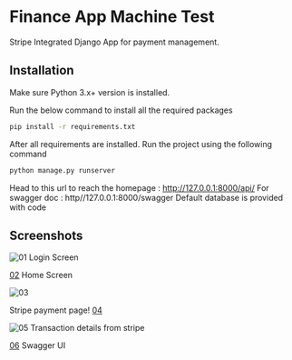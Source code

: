 # Finance App Machine Test

Stripe Integrated Django App for payment management.

## Installation
Make sure Python 3.x+ version is installed.

Run the below command to install all the required packages
```sh
pip install -r requirements.txt
```
After all requirements are installed.
Run the project using the following command

```sh
python manage.py runserver
```
Head to this url to reach the homepage : http://127.0.0.1:8000/api/
For swagger doc : http//127.0.0.1:8000/swagger
Default database is provided with code


## Screenshots

![01](https://user-images.githubusercontent.com/85641347/126066755-6aec97c7-d360-4b92-bea2-57f6d2194d13.PNG)
Login Screen

[02](https://user-images.githubusercontent.com/85641347/126066763-2a05cc73-5a6f-49e1-ac0d-2e9bff4f3528.PNG)
Home Screen

![03](https://user-images.githubusercontent.com/85641347/126066771-84fed50c-aa1c-4dfb-a4e9-8de871d6ab54.PNG)

Stripe payment page!
[04](https://user-images.githubusercontent.com/85641347/126066784-3bf56110-adf3-4624-8eeb-870a7aed027a.PNG)

![05](https://user-images.githubusercontent.com/85641347/126066794-7c9d61db-fee8-4b4b-83d5-3a5d2ca07589.PNG)
Transaction details from stripe

[06](https://user-images.githubusercontent.com/85641347/126066802-42837fcb-5b08-4953-9df1-4acb89421527.PNG)
Swagger UI




